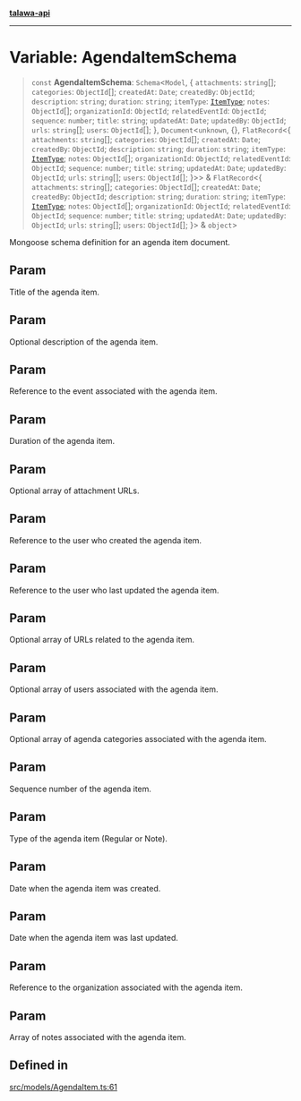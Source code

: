 [**talawa-api**](../../../README.md)

***

# Variable: AgendaItemSchema

> `const` **AgendaItemSchema**: `Schema`\<`Model`, \{ `attachments`: `string`[]; `categories`: `ObjectId`[]; `createdAt`: `Date`; `createdBy`: `ObjectId`; `description`: `string`; `duration`: `string`; `itemType`: [`ItemType`](../enumerations/ItemType.md); `notes`: `ObjectId`[]; `organizationId`: `ObjectId`; `relatedEventId`: `ObjectId`; `sequence`: `number`; `title`: `string`; `updatedAt`: `Date`; `updatedBy`: `ObjectId`; `urls`: `string`[]; `users`: `ObjectId`[]; \}, `Document`\<`unknown`, \{\}, `FlatRecord`\<\{ `attachments`: `string`[]; `categories`: `ObjectId`[]; `createdAt`: `Date`; `createdBy`: `ObjectId`; `description`: `string`; `duration`: `string`; `itemType`: [`ItemType`](../enumerations/ItemType.md); `notes`: `ObjectId`[]; `organizationId`: `ObjectId`; `relatedEventId`: `ObjectId`; `sequence`: `number`; `title`: `string`; `updatedAt`: `Date`; `updatedBy`: `ObjectId`; `urls`: `string`[]; `users`: `ObjectId`[]; \}\>\> & `FlatRecord`\<\{ `attachments`: `string`[]; `categories`: `ObjectId`[]; `createdAt`: `Date`; `createdBy`: `ObjectId`; `description`: `string`; `duration`: `string`; `itemType`: [`ItemType`](../enumerations/ItemType.md); `notes`: `ObjectId`[]; `organizationId`: `ObjectId`; `relatedEventId`: `ObjectId`; `sequence`: `number`; `title`: `string`; `updatedAt`: `Date`; `updatedBy`: `ObjectId`; `urls`: `string`[]; `users`: `ObjectId`[]; \}\> & `object`\>

Mongoose schema definition for an agenda item document.

## Param

Title of the agenda item.

## Param

Optional description of the agenda item.

## Param

Reference to the event associated with the agenda item.

## Param

Duration of the agenda item.

## Param

Optional array of attachment URLs.

## Param

Reference to the user who created the agenda item.

## Param

Reference to the user who last updated the agenda item.

## Param

Optional array of URLs related to the agenda item.

## Param

Optional array of users associated with the agenda item.

## Param

Optional array of agenda categories associated with the agenda item.

## Param

Sequence number of the agenda item.

## Param

Type of the agenda item (Regular or Note).

## Param

Date when the agenda item was created.

## Param

Date when the agenda item was last updated.

## Param

Reference to the organization associated with the agenda item.

## Param

Array of notes associated with the agenda item.

## Defined in

[src/models/AgendaItem.ts:61](https://github.com/Suyash878/talawa-api/blob/095e6964ce2a06c1c30d1acf81b6162203f1db91/src/models/AgendaItem.ts#L61)
